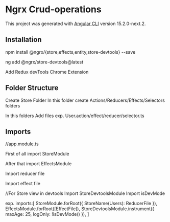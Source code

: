 # Ngrx Crud-operations

This project was generated with [Angular CLI](https://github.com/angular/angular-cli) version 15.2.0-next.2.

## Installation

npm install @ngrx/{store,effects,entity,store-devtools} --save

ng add @ngrx/store-devtools@latest

Add Redux devTools Chrome Extension

## Folder Structure

Create Store Folder
In this folder create Actions/Reducers/Effects/Selectors folders

In this folders Add files exp. User.action/effect/reducer/selector.ts

## Imports

//app.module.ts

First of all import StoreModule

After that import EffectsModule

Import reducer file

Import effect file

//For Store view in devtools
Import StoreDevtoolsModule
Import isDevMode

exp.
imports:[
    StoreModule.forRoot({ StoreName(Users): ReducerFile }),
    EffectsModule.forRoot([EffectFile]),
    StoreDevtoolsModule.instrument({ maxAge: 25, logOnly: !isDevMode() }),
]
